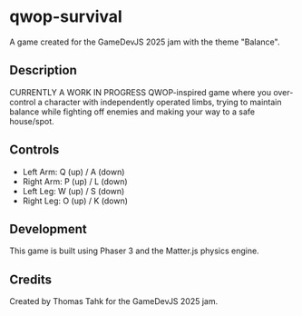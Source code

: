 # qwop-survival

A game created for the GameDevJS 2025 jam with the theme "Balance".

## Description
CURRENTLY A WORK IN PROGRESS
QWOP-inspired game where you over-control a character with independently operated limbs, trying to maintain balance while fighting off enemies and making your way to a safe house/spot.

## Controls

- Left Arm: Q (up) / A (down)
- Right Arm: P (up) / L (down)
- Left Leg: W (up) / S (down)
- Right Leg: O (up) / K (down)

## Development

This game is built using Phaser 3 and the Matter.js physics engine.

## Credits

Created by Thomas Tahk for the GameDevJS 2025 jam.
